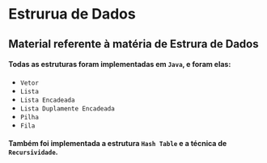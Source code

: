 # Estrurua de Dados

## Material referente à matéria de __Estrura de Dados__

#### Todas as estruturas foram implementadas em `Java`, e foram elas:

* `Vetor`
* `Lista`
* `Lista Encadeada`
* `Lista Duplamente Encadeada`
* `Pilha`
* `Fila`


#### Também foi implementada a estrutura `Hash Table` e a técnica de `Recursividade`.
